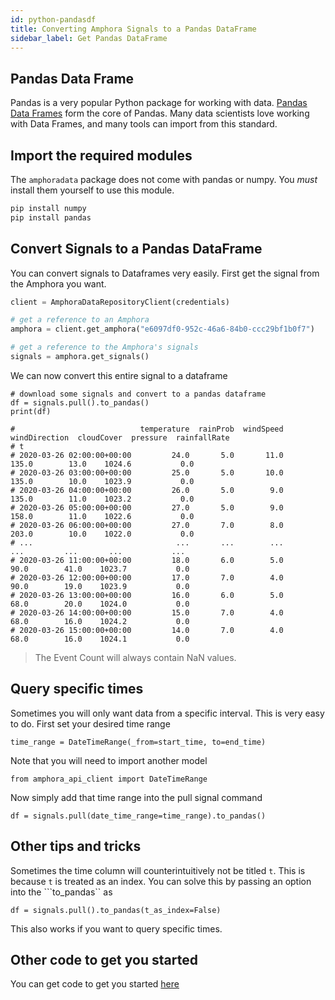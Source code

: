 ```yaml
---
id: python-pandasdf
title: Converting Amphora Signals to a Pandas DataFrame
sidebar_label: Get Pandas DataFrame
---
```


## Pandas Data Frame

Pandas is a very popular Python package for working with data. [Pandas Data Frames](https://pandas.pydata.org/pandas-docs/stable/reference/api/pandas.DataFrame.html) form the core of Pandas. Many data scientists love working with Data Frames, and many tools can import from this standard.

## Import the required modules

The `amphoradata` package does not come with pandas or numpy. You *must* install them yourself to use this module.

```sh
pip install numpy
pip install pandas
```

## Convert Signals to a Pandas DataFrame
You can convert signals to Dataframes very easily. First get the signal from the Amphora you want.
```py
client = AmphoraDataRepositoryClient(credentials)

# get a reference to an Amphora
amphora = client.get_amphora("e6097df0-952c-46a6-84b0-ccc29bf1b0f7")

# get a reference to the Amphora's signals
signals = amphora.get_signals()
```
We can now convert this entire signal to a dataframe
```
# download some signals and convert to a pandas dataframe
df = signals.pull().to_pandas()
print(df)

#                            temperature  rainProb  windSpeed  windDirection  cloudCover  pressure  rainfallRate
# t                                                                                                             
# 2020-03-26 02:00:00+00:00         24.0       5.0       11.0          135.0        13.0    1024.6           0.0
# 2020-03-26 03:00:00+00:00         25.0       5.0       10.0          135.0        10.0    1023.9           0.0
# 2020-03-26 04:00:00+00:00         26.0       5.0        9.0          135.0        11.0    1023.2           0.0
# 2020-03-26 05:00:00+00:00         27.0       5.0        9.0          158.0        11.0    1022.6           0.0
# 2020-03-26 06:00:00+00:00         27.0       7.0        8.0          203.0        10.0    1022.0           0.0
# ...                                ...       ...        ...            ...         ...       ...           ...
# 2020-03-26 11:00:00+00:00         18.0       6.0        5.0           90.0        41.0    1023.7           0.0
# 2020-03-26 12:00:00+00:00         17.0       7.0        4.0           90.0        19.0    1023.9           0.0
# 2020-03-26 13:00:00+00:00         16.0       6.0        5.0           68.0        20.0    1024.0           0.0
# 2020-03-26 14:00:00+00:00         15.0       7.0        4.0           68.0        16.0    1024.2           0.0
# 2020-03-26 15:00:00+00:00         14.0       7.0        4.0           68.0        16.0    1024.1           0.0
```

> The Event Count will always contain NaN values.

## Query specific times
Sometimes you will only want data from a specific interval. This is very easy to do. First set your desired time range
```
time_range = DateTimeRange(_from=start_time, to=end_time)
```
Note that you will need to import another model
```
from amphora_api_client import DateTimeRange
```
Now simply add that time range into the pull signal command
```
df = signals.pull(date_time_range=time_range).to_pandas()
```

## Other tips and tricks
Sometimes the time column will counterintuitively not be titled ``` t ```. This is because ```t``` is treated as an index. You can solve this by passing an option into the ```to_pandas`` as
```
df = signals.pull().to_pandas(t_as_index=False)
```
This also works if you want to query specific times.

## Other code to get you started
You can get code to get you started [here](https://github.com/amphoradata/samples/blob/master/generic_templates/Pull_a_file.py) 
